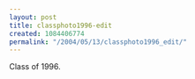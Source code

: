 ```yaml
---
layout: post
title: classphoto1996-edit
created: 1084406774
permalink: "/2004/05/13/classphoto1996_edit/"
---
```

Class of 1996.
